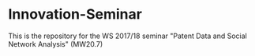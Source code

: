 # Innovation-Seminar
This is the repository for the WS 2017/18 seminar "Patent Data and Social Network Analysis" (MW20.7)
